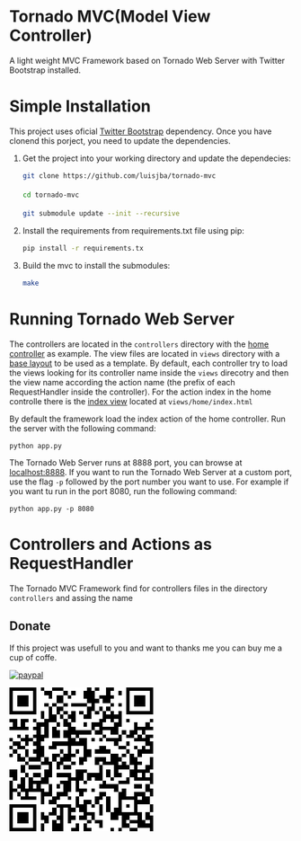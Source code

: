 # Tornado MVC(Model View Controller)

A light weight MVC Framework based on Tornado Web Server with Twitter Bootstrap installed.

# Simple Installation

This project uses oficial [Twitter Bootstrap](https://github.com/twbs/bootstrap) dependency. Once you have clonend this porject, you need to update the dependencies.

1. Get the project into your working directory and update the dependecies:

    ```bash
    git clone https://github.com/luisjba/tornado-mvc

    cd tornado-mvc

    git submodule update --init --recursive
    ```
2. Install the requirements from requirements.txt file using pip:
    ```bash
    pip install -r requirements.tx
    ```
3. Build the mvc to install the submodules:
    ```bash
    make
    ```
# Running Tornado Web Server

The controllers are located in the `controllers` directory with the    [home controller](controllers/home_controller.py) as example. The view files are located in `views` directory with a [base layout](views/layouts/base.html) to be used as a template. By default, each controller try to load the views looking for its controller name   inside the `views` direcotry and then the view name according the action name (the prefix of each RequestHandler inside the controller). For the action index in the home controlle there is the  [index view](views/home/index.html) located at `views/home/index.html`

By default the framework load the index action of the home controller. Run the server with the following command:

    python app.py

The Tornado Web Server runs at 8888 port, you can browse at [localhost:8888](http://localhost:8888). If you want to run the Tornado Web Server at a custom port, use the flag `-p` followed by the port number you want to use. For example if you want tu run in the port 8080, run the following command:

    python app.py -p 8080




# Controllers and Actions as RequestHandler

The Tornado MVC Framework find for controllers files in the directory `controllers` and assing the name 

## Donate

If this project was usefull to you and want to thanks me you can buy me a cup of coffe.

[![paypal](https://www.paypalobjects.com/en_US/i/btn/btn_donateCC_LG.gif)](https://www.paypal.com/cgi-bin/webscr?cmd=_s-xclick&hosted_button_id=GVCZHZPGL7E2U&source=url)

[![Donate QR Code](https://github.com/luisjba/docker-sagecell/raw/master/images/Donate_QR_Code.png)](https://www.paypal.com/cgi-bin/webscr?cmd=_s-xclick&hosted_button_id=GVCZHZPGL7E2U&source=url)